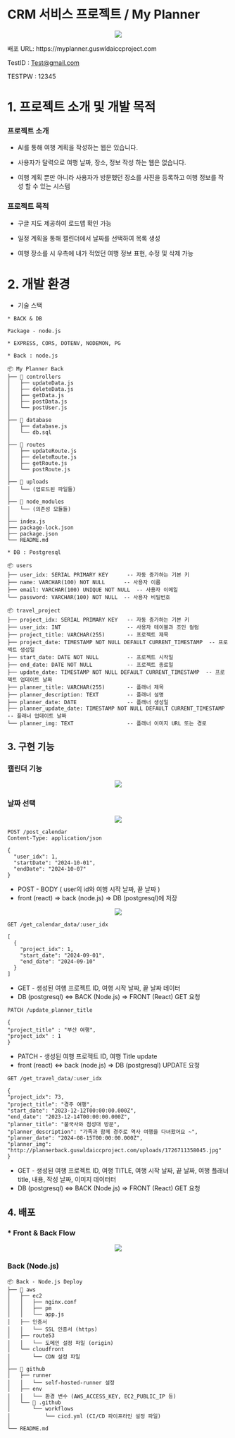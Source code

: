 # CRM 서비스 프로젝트 / My Planner

<p align="center">
  <img src="./uploads/mainpage.png">
</p>

<P align="justify">
  배포 URL: https://myplanner.guswldaiccproject.com

  
  TestID : Test@gmail.com


  TESTPW : 12345


</p>

# 1. 프로젝트 소개 및 개발 목적


### 프로젝트 소개
  
  *  AI를 통해 여행 계획을 작성하는 웹은 있습니다.
  
  
  *  사용자가 달력으로 여행 날짜, 장소, 정보 작성 하는 웹은 없습니다.
  

  * 여행 계획 뿐만 아니라 사용자가 방문했던 장소를 사진을 등록하고 여행 정보를 작성 할 수 있는 시스템


### 프로젝트 목적

  * 구글 지도 제공하여 로드맵 확인 가능


  * 일정 계획을 통해 캘린더에서 날짜를 선택하여 목록 생성


  * 여행 장소를 시 우측에 내가 적었던 여행 정보 표현, 수정 및 삭제 가능


# 2. 개발 환경

* 기술 스택

```
* BACK & DB

Package - node.js

* EXPRESS, CORS, DOTENV, NODEMON, PG

* Back : node.js

📦 My Planner Back
├── 📂 controllers
│   ├── updateData.js
│   ├── deleteData.js
│   ├── getData.js
│   ├── postData.js
│   └── postUser.js
│
├── 📂 database
│   ├── database.js
│   └── db.sql
│
├── 📂 routes
│   ├── updateRoute.js
│   ├── deleteRoute.js
│   ├── getRoute.js
│   └── postRoute.js
│
├── 📂 uploads
│   └── (업로드된 파일들)
│
├── 📂 node_modules
│   └── (의존성 모듈들)
│
├── index.js
├── package-lock.json
├── package.json
└── README.md

* DB : Postgresql 

📦 users
├── user_idx: SERIAL PRIMARY KEY      -- 자동 증가하는 기본 키
├── name: VARCHAR(100) NOT NULL      -- 사용자 이름
├── email: VARCHAR(100) UNIQUE NOT NULL  -- 사용자 이메일 
└── password: VARCHAR(100) NOT NULL  -- 사용자 비밀번호

📦 travel_project
├── project_idx: SERIAL PRIMARY KEY   -- 자동 증가하는 기본 키
├── user_idx: INT                     -- 사용자 테이블과 조인 컬럼 
├── project_title: VARCHAR(255)       -- 프로젝트 제목
├── project_date: TIMESTAMP NOT NULL DEFAULT CURRENT_TIMESTAMP  -- 프로젝트 생성일
├── start_date: DATE NOT NULL         -- 프로젝트 시작일
├── end_date: DATE NOT NULL           -- 프로젝트 종료일
├── update_date: TIMESTAMP NOT NULL DEFAULT CURRENT_TIMESTAMP  -- 프로젝트 업데이트 날짜
├── planner_title: VARCHAR(255)       -- 플래너 제목
├── planner_description: TEXT         -- 플래너 설명
├── planner_date: DATE                -- 플래너 생성일
├── planner_update_date: TIMESTAMP NOT NULL DEFAULT CURRENT_TIMESTAMP  -- 플래너 업데이트 날짜
└── planner_img: TEXT                 -- 플래너 이미지 URL 또는 경로
```

## 3.  구현 기능

### 캘린더 기능

<p align="center">
  <img src="./uploads/calendar.png">
</p>

### 날짜 선택

<p align="center">
  <img src="./uploads/calendarselect.png">
</p>

```
POST /post_calendar
Content-Type: application/json

{
  "user_idx": 1,
  "startDate": "2024-10-01",
  "endDate": "2024-10-07"
}

```

* POST - BODY ( user의 id와 여행 시작 날짜, 끝 날짜 )
* front (react) => back (node.js) => DB (postgresql)에 저장

<p align="center">
  <img src="./uploads/createplanner.png">
</p>

```
GET /get_calendar_data/:user_idx

[
  {
    "project_idx": 1,
    "start_date": "2024-09-01",
    "end_date": "2024-09-10"
  }
]

```

* GET -  생성된 여행 프로젝트 ID, 여행 시작 날짜, 끝 날짜 데이터
* DB (postgresql) <=> BACK (Node.js) => FRONT (React) GET 요청

```
PATCH /update_planner_title

{
"project_title" : "부산 여행",
"project_idx" : 1 
}

```

* PATCH -  생성된 여행 프로젝트 ID, 여행 Title update
* front (react) <=> back (node.js) => DB (postgresql) UPDATE 요청

```
GET /get_travel_data/:user_idx

{
"project_idx": 73,
"project_title": "경주 여행",
"start_date": "2023-12-12T00:00:00.000Z",
"end_date": "2023-12-14T00:00:00.000Z",
"planner_title": "불국사와 첨성대 방문",
"planner_description": "가족과 함께 경주로 역사 여행을 다녀왔어요 ~",
"planner_date": "2024-08-15T00:00:00.000Z",
"planner_img": "http://plannerback.guswldaiccproject.com/uploads/1726711358045.jpg"
}

```

* GET -  생성된 여행 프로젝트 ID, 여행 TITLE, 여행 시작 날짜, 끝 날짜, 여행 플래너 title, 내용, 작성 날짜, 이미지 데이터터
* DB (postgresql) <=> BACK (Node.js) => FRONT (React) GET 요청

## 4. 배포

### * Front & Back Flow

<p align="center">
  <img src="./uploads/fullflow.png">
</p>

### Back (Node.js)

```
📦 Back - Node.js Deploy
├── 📂 aws
│   ├── ec2
│   │   ├── nginx.conf
│   │   ├── pm
│   │   └── app.js
│   ├── 인증서
│   │   └── SSL 인증서 (https)
│   ├── route53
│   │   └── 도메인 설정 파일 (origin)
│   └── cloudfront
│       └── CDN 설정 파일
│
├── 📂 github
│   ├── runner
│   │   └── self-hosted-runner 설정
│   ├── env
│   │   └── 환경 변수 (AWS_ACCESS_KEY, EC2_PUBLIC_IP 등)
│   └── 📂 .github
│       └── workflows
│           └── cicd.yml (CI/CD 파이프라인 설정 파일)
│
└── README.md

```
